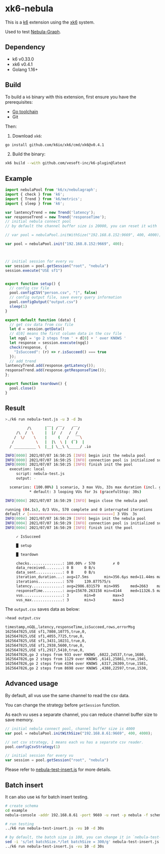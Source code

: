 # xk6-nebula

This is a [k6](https://github.com/k6io/k6) extension using the [xk6](https://github.com/k6io/xk6) system.

Used to test [Nebula-Graph](https://github.com/vesoft-inc/nebula-graph).

## Dependency

* k6  v0.33.0
* xk6 v0.4.1
* Golang 1.16+

## Build

To build a `k6` binary with this extension, first ensure you have the prerequisites:

* [Go toolchain](https://go101.org/article/go-toolchain.html)
* Git

Then:

1. Download `xk6`:

  ```bash
  go install github.com/k6io/xk6/cmd/xk6@v0.4.1
  ```

2. Build the binary:

  ```bash
  xk6 build --with github.com/vesoft-inc/k6-plugin@latest
  ```

## Example

```javascript
import nebulaPool from 'k6/x/nebulagraph';
import { check } from 'k6';
import { Trend } from 'k6/metrics';
import { sleep } from 'k6';

var lantencyTrend = new Trend('latency');
var responseTrend = new Trend('responseTime');
// initial nebula connect pool
// by default the channel buffer size is 20000, you can reset it with

// var pool = nebulaPool.initWithSize("192.168.8.152:9669", 400, 4000);

var pool = nebulaPool.init("192.168.8.152:9669", 400);



// initial session for every vu
var session = pool.getSession("root", "nebula")
session.execute("USE sf1")


export function setup() {
  // config csv file
  pool.configCSV("person.csv", "|", false)
  // config output file, save every query information
  pool.configOutput("output.csv")
  sleep(1)
}

export default function (data) {
  // get csv data from csv file
  let d = session.getData()
  // d[0] means the first column data in the csv file
  let ngql = 'go 2 steps from ' + d[0] + ' over KNOWS '
  let response = session.execute(ngql)
  check(response, {
    "IsSucceed": (r) => r.isSucceed() === true
  });
  // add trend
lantencyTrend.add(response.getLatency());
responseTrend.add(response.getResponseTime());
};

export function teardown() {
  pool.close()
}

```

## Result

```bash
>./k6 run nebula-test.js -u 3 -d 3s                                                      

          /\      |‾‾| /‾‾/   /‾‾/
     /\  /  \     |  |/  /   /  /
    /  \/    \    |     (   /   ‾‾\
   /          \   |  |\  \ |  (‾)  |
  / __________ \  |__| \__\ \_____/ .io

INFO[0000] 2021/07/07 16:50:25 [INFO] begin init the nebula pool
INFO[0000] 2021/07/07 16:50:25 [INFO] connection pool is initialized successfully
INFO[0000] 2021/07/07 16:50:25 [INFO] finish init the pool
  execution: local
     script: nebula-test.js
     output: -

  scenarios: (100.00%) 1 scenario, 3 max VUs, 33s max duration (incl. graceful stop):
           * default: 3 looping VUs for 3s (gracefulStop: 30s)

INFO[0004] 2021/07/07 16:50:29 [INFO] begin close the nebula pool

running (04.1s), 0/3 VUs, 570 complete and 0 interrupted iterations
default ✓ [======================================] 3 VUs  3s
INFO[0004] 2021/07/07 16:50:29 [INFO] begin init the nebula pool
INFO[0004] 2021/07/07 16:50:29 [INFO] connection pool is initialized successfully
INFO[0004] 2021/07/07 16:50:29 [INFO] finish init the pool

     ✓ IsSucceed

     █ setup

     █ teardown

     checks...............: 100.00% ✓ 570        ✗ 0
     data_received........: 0 B     0 B/s
     data_sent............: 0 B     0 B/s
     iteration_duration...: avg=17.5ms       min=356.6µs med=11.44ms max=1s     p(90)=29.35ms p(95)=38.73ms
     iterations...........: 570     139.877575/s
     latency..............: avg=2986.831579  min=995     med=2663    max=18347  p(90)=4518.4  p(95)=5803
     responseTime.........: avg=15670.263158 min=4144    med=11326.5 max=108286 p(90)=28928.9 p(95)=38367.1
     vus..................: 3       min=0        max=3
     vus_max..............: 3       min=3        max=3
```

The `output.csv` saves data as below:

```bash
>head output.csv                                                                          

timestamp,nGQL,latency,responseTime,isSucceed,rows,errorMsg
1625647825,USE sf1,7808,10775,true,0,
1625647825,USE sf1,4055,7725,true,0,
1625647825,USE sf1,3431,10231,true,0,
1625647825,USE sf1,2938,5600,true,0,
1625647825,USE sf1,2917,5410,true,0,
1625647826,go 2 steps from 933 over KNOWS ,6022,24537,true,1680,
1625647826,go 2 steps from 1129 over KNOWS ,6141,25861,true,1945,
1625647826,go 2 steps from 4194 over KNOWS ,6317,26309,true,1581,
1625647826,go 2 steps from 8698 over KNOWS ,4388,22597,true,1530,
```

## Advanced usage

By default, all vus use the same channel to read the csv data.

You can change the strategy before `getSession` function.

As each vu uses a separate channel, you can reduce channel buffer size to save memory.

```js
// initial nebula connect pool, channel buffer size is 4000
var pool = nebulaPool.initWithSize("192.168.8.61:9669", 400, 4000);

// set csv strategy, 1 means each vu has a separate csv reader.
pool.configCsvStrategy(1)

// initial session for every vu
var session = pool.getSession("root", "nebula")
```

Please refer to [nebula-test-insert.js](./example/nebula-test-insert.js) for more details.

## Batch insert

It can also use `k6` for batch insert testing.

```bash
# create schema
cd example
nebula-console -addr 192.168.8.61 -port 9669 -u root -p nebula -f schema.ngql

# run testing
../k6 run nebula-test-insert.js -vu 10 -d 30s 

# by default, the batch size is 100, you can change it in `nebula-test-insert.js`
sed -i 's/let batchSize.*/let batchSize = 300/g' nebula-test-insert.js
../k6 run nebula-test-insert.js -vu 10 -d 30s 

```
